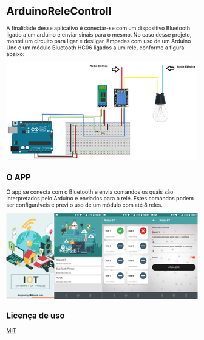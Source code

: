 # ArduinoReleControll

A finalidade desse aplicativo é conectar-se com um dispositivo Bluetooth ligado a um arduino e enviar sinais para o mesmo. No caso desse projeto, montei um circuito para ligar e desligar lâmpadas com uso de um Arduino Uno e um módulo Bluetooth HC06 ligados a um relé, conforme a figura abaixo:

![](imgs/circuito.png)

## O APP

O app se conecta com o Bluetooth e envia comandos os quais são interpretados pelo Arduino e enviados para o relé. Estes comandos podem ser configuráveis e previ o uso de um módulo com até 8 relés.

![](imgs/rele-bt2.png)

## Licença de uso

[MIT](https://choosealicense.com/licenses/mit/)